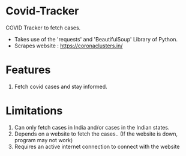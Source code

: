 # Covid-Tracker
COVID Tracker to fetch cases.
- Takes use of the 'requests' and 'BeautifulSoup' Library of Python.
- Scrapes website : https://coronaclusters.in/
# Features
1. Fetch covid cases and stay informed.

# Limitations
1. Can only fetch cases in India and/or cases in the Indian states.
2. Depends on a website to fetch the cases.. (If the website is down, program may not work)
3. Requires an active internet connection to connect with the website

